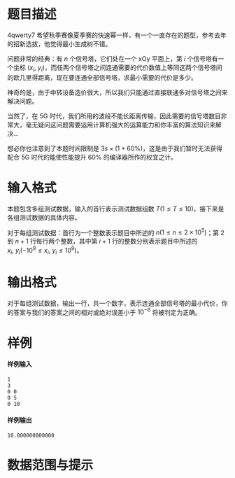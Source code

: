 
# 题目描述

4qwerty7 希望秋季赛像夏季赛的快速幂一样，有一个一直存在的题型，参考去年的招新选拔，他觉得最小生成树不错。

问题非常的经典：有 $n$ 个信号塔，它们处在一个 xOy 平面上，第 $i$ 个信号塔有一个坐标 $(x_i,\ y_i)$，而任两个信号塔之间连通需要的代价数值上等同这两个信号塔间的欧几里得距离，现在要连通全部信号塔，求最小需要的代价是多少。

神奇的是，由于中转设备造价很大，所以我们只能通过直接联通多对信号塔之间来解决问题。

当然了，在 5G 时代，我们所用的波段不能长距离传输，因此需要的信号塔数目非常大，毫无疑问这问题需要运用计算机强大的运算能力和你丰富的算法知识来解决...

想必你也注意到了本题时间限制是 $3s \times (1 + 60\%)$，这是由于我们暂时无法获得配合 5G 时代的能使性能提升 $60\%$ 的编译器所作的权宜之计。

# 输入格式

本题包含多组测试数据，输入的首行表示测试数据组数 $T(1\leq T\leq 10)$，接下来是各组测试数据的具体内容。

对于每组测试数据：首行为一个整数表示题目中所述的 $n(1\leq n\leq 2\times 10^5)$；第 $2$ 到 $n+1$ 行每行两个整数，其中第 $i+1$ 行的整数分别表示题目中所述的 $x_i,\ y_i(-10^9\leq x_i,\ y_i\leq 10^9)$。


# 输出格式

对于每组测试数据，输出一行，共一个数字，表示连通全部信号塔的最小代价，你的答案与我们的答案之间的相对或绝对误差小于 $10^{-6}$ 将被判定为正确。


# 样例

#### 样例输入

```plain
1
3
0 0
0 5
0 10
```

#### 样例输出

```plain
10.000000000000
```

# 数据范围与提示



